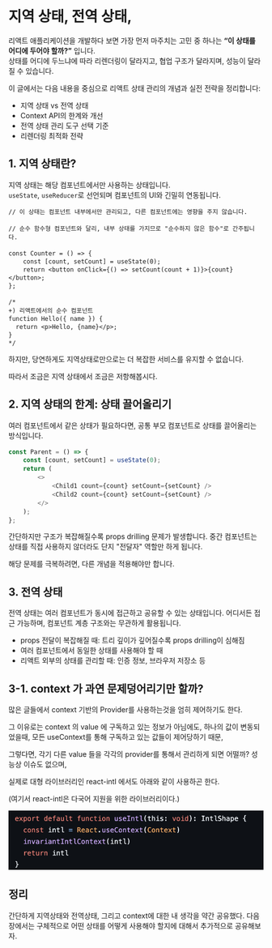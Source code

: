 # 지역 상태, 전역 상태,

리액트 애플리케이션을 개발하다 보면 가장 먼저 마주치는 고민 중 하나는 **“이 상태를 어디에 두어야 할까?”** 입니다.  
상태를 어디에 두느냐에 따라 리렌더링이 달라지고, 협업 구조가 달라지며, 성능이 달라질 수 있습니다.

이 글에서는 다음 내용을 중심으로 리액트 상태 관리의 개념과 실전 전략을 정리합니다:

- 지역 상태 vs 전역 상태
- Context API의 한계와 개선
- 전역 상태 관리 도구 선택 기준
- 리렌더링 최적화 전략

## 1. 지역 상태란?

지역 상태는 해당 컴포넌트에서만 사용하는 상태입니다.  
`useState`, `useReducer`로 선언되며 컴포넌트의 UI와 긴밀히 연동됩니다.

```tsx
// 이 상태는 컴포넌트 내부에서만 관리되고, 다른 컴포넌트에는 영향을 주지 않습니다.

// 순수 함수형 컴포넌트와 달리, 내부 상태를 가지므로 "순수하지 않은 함수"로 간주됩니다.

const Counter = () => {
	const [count, setCount] = useState(0);
	return <button onClick={() => setCount(count + 1)}>{count}</button>;
};

/*
+) 리액트에서의 순수 컴포넌트
function Hello({ name }) {
  return <p>Hello, {name}</p>;
}
*/
```

하지만, 당연하게도 지역상태로만으로는 더 복잡한 서비스를 유지할 수 없습니다.

따라서 조금은 지역 상태에서 조금은 저항해봅시다.

## 2. 지역 상태의 한계: 상태 끌어올리기

여러 컴포넌트에서 같은 상태가 필요하다면, 공통 부모 컴포넌트로 상태를 끌어올리는 방식입니다.

```js
const Parent = () => {
	const [count, setCount] = useState(0);
	return (
		<>
			<Child1 count={count} setCount={setCount} />
			<Child2 count={count} setCount={setCount} />
		</>
	);
};
```

간단하지만 구조가 복잡해질수록 props drilling 문제가 발생합니다.
중간 컴포넌트는 상태를 직접 사용하지 않더라도 단지 "전달자" 역할만 하게 됩니다.

해당 문제를 극복하려면, 다른 개념을 적용해야만 합니다.

## 3. 전역 상태

전역 상태는 여러 컴포넌트가 동시에 접근하고 공유할 수 있는 상태입니다.
어디서든 접근 가능하며, 컴포넌트 계층 구조와는 무관하게 활용됩니다.

- props 전달이 복잡해질 때: 트리 깊이가 깊어질수록 props drilling이 심해짐
- 여러 컴포넌트에서 동일한 상태를 사용해야 할 때
- 리액트 외부의 상태를 관리할 때: 인증 정보, 브라우저 저장소 등

## 3-1. context 가 과연 문제덩어리기만 할까?

많은 글들에서 context 기반의 Provider를 사용하는것을 엄히 제어하기도 한다.

그 이유로는 context 의 value 에 구독하고 있는 정보가 아님에도, 하나의 값이 변동되었을때, 모든 useContext를 통해 구독하고 있는 값들이 제어당하기 때문,

그렇다면, 각기 다른 value 들을 각각의 provider를 통해서 관리하게 되면 어떨까? 성능상 이슈도 없으며,

실제로 대형 라이브러리인 react-intl 에서도 아래와 같이 사용하곤 한다.

(여기서 react-intl은 다국어 지원을 위한 라이브러리이다.)

![alt text](이성인_image/image.png)

## 정리

간단하게 지역상태와 전역상태, 그리고 context에 대한 내 생각을 약간 공유했다. 다음 장에서는 구체적으로 어떤 상태를 어떻게 사용해야 할지에 대해서 추가적으로 공유해보자.
